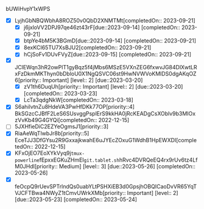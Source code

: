 bUWiHvpY1xWPS

* [x] LyjhGbNBQWbhA8ROZ50v0QbD2XNMTMt\[completedOn:: 2023-09-21]
  * [x] j6jxloVV2DPJ97qe46zt43rF\[due::2023-09-14] \[completedOn:: 2023-09-21]
  * [x] btpYe4bM5K3BGmD\[due::2023-09-14] \[completedOn:: 2023-09-21]
  * [x] 8exKCI65TU7XsBJU2\[completedOn:: 2023-09-21]
  * [x] hCjSoFv1DUvFVyZ\[due::2023-09-15] \[completedOn:: 2023-09-21]
* [x] JClEWqn3hR2owPlT1gyBqz5f4jMbs6MSzE5VXnZEG6fxwvJG84DlXwtLRxFzDkmMKThyn0bDbloU0X1NgQSVC06st9HwNVWVoKMlDS0dgAKqOZ6\[priority:: Important]  \[level:: 2]  \[due::2023-03-20]
  * [x] zV1th6DuqUh\[priority:: Important]  \[level:: 2]  \[due::2023-03-20] \[completedOn:: 2023-03-23]
  * [x] LcTa3qdgNkW\[completedOn:: 2023-03-18]
* [x] S6ahilvtnZu8HdeVA3PwHfDKk77OP\[priority::4] BkSGzcCJBfF2LeS6SUsvggPsplErS9kkHA0jRcKEADgCsXOblv9b3MIOxzVvKb49G4GYQi\[completedOn:: 2022-12-15]
* [ ] 5JXHfieDiC2EZYeOgmsJ1\[priority::3]&#x20;
* [x] RiaAeWqTlwbJr8b\[priority::5] EceTJJ3DfGYsu2R9GxxajkwahE6uJYEcZOxuG1WdhB1HpEWXDI\[completedOn:: 2022-12-15]
* [x] KFxOjEO7EoXYkVyq9j`tmux-powerline`fEpxxEGKuZHmEI`git.tablet.sh`hRvc4DVRQeEQ4rx9rUv6tz4LfM0JHdl\[priority:: Medium]  \[level:: 3]  \[due::2023-05-26] \[completedOn:: 2023-05-26]
* [x] feOcpQ9rUevSPTrlndQs0uabYLtPSHXiEB3d0GpsjhOBQICaoDvVR65YqTVJCFTBwa4NWyZ1tCmvUWrkXMb\[priority:: Important]  \[level:: 2]  \[due::2023-05-23] \[completedOn:: 2023-05-24]
